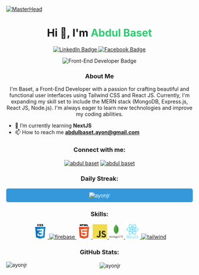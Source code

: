 [![MasterHead](https://i.ibb.co/YpQV9pS/Neon-Modern-Futuristic-Simple-Gaming-You-Tube-Banner-2.png)](https://AyonJR.io)
<h1 align="center">Hi 👋, I'm <a href="https://ayonjr.io" style="color: #2ecc71; text-decoration: none;">Abdul Baset</a></h1>

<p align="center">
  <a href="https://linkedin.com/in/abdul baset" target="_blank">
    <img src="https://img.shields.io/badge/LinkedIn-Abdul%20Baset-blue?style=for-the-badge&logo=linkedin" alt="LinkedIn Badge"/>
  </a>
  <a href="https://fb.com/abdul baset" target="_blank">
    <img src="https://img.shields.io/badge/Facebook-Abdul%20Baset-blue?style=for-the-badge&logo=facebook" alt="Facebook Badge"/>
  </a>
</p>

<p align="center">
  <img src="https://img.shields.io/badge/Front--End%20Developer-blue?style=for-the-badge&logo=appveyor" alt="Front-End Developer Badge"/>
</p>

<h3 align="center">About Me</h3>
<p align="center">I'm Baset, a Front-End Developer with a passion for crafting beautiful and functional user interfaces using Tailwind CSS and React JS. Currently, I'm expanding my skill set to include the MERN stack (MongoDB, Express.js, React JS, Node.js). I'm always eager to learn new technologies and improve my coding abilities.</p>

- 🌱 I’m currently learning **NextJS**
- 📫 How to reach me **abdulbaset.ayon@gmail.com**

<h3 align="center">Connect with me:</h3>
<p align="center">
<a href="https://linkedin.com/in/abdul baset" target="_blank"><img align="center" src="https://raw.githubusercontent.com/rahuldkjain/github-profile-readme-generator/master/src/images/icons/Social/linked-in-alt.svg" alt="abdul baset" height="30" width="40" /></a>
<a href="https://fb.com/abdul baset" target="_blank"><img align="center" src="https://raw.githubusercontent.com/rahuldkjain/github-profile-readme-generator/master/src/images/icons/Social/facebook.svg" alt="abdul baset" height="30" width="40" /></a>
</p>

<h3 align="center">Daily Streak:</h3>
<p align="center">
<div align="center" style="background-color: #3498db; padding: 10px; border-radius: 5px;">
  <img src="https://github-readme-streak-stats.herokuapp.com/?user=ayonjr" alt="ayonjr" style="color: white;" />
</div>


<h3 align="center">Skills:</h3>
<p align="center">
  <a href="https://www.w3schools.com/css/" target="_blank" rel="noreferrer">
    <img src="https://raw.githubusercontent.com/devicons/devicon/master/icons/css3/css3-original-wordmark.svg" alt="css3" width="40" height="40"/>
  </a>
  <a href="https://firebase.google.com/" target="_blank" rel="noreferrer">
    <img src="https://www.vectorlogo.zone/logos/firebase/firebase-icon.svg" alt="firebase" width="40" height="40"/>
  </a>
  <a href="https://www.w3.org/html/" target="_blank" rel="noreferrer">
    <img src="https://raw.githubusercontent.com/devicons/devicon/master/icons/html5/html5-original-wordmark.svg" alt="html5" width="40" height="40"/>
  </a>
  <a href="https://developer.mozilla.org/en-US/docs/Web/JavaScript" target="_blank" rel="noreferrer">
    <img src="https://raw.githubusercontent.com/devicons/devicon/master/icons/javascript/javascript-original.svg" alt="javascript" width="40" height="40"/>
  </a>
  <a href="https://www.mongodb.com/" target="_blank" rel="noreferrer">
    <img src="https://raw.githubusercontent.com/devicons/devicon/master/icons/mongodb/mongodb-original-wordmark.svg" alt="mongodb" width="40" height="40"/>
  </a>
  <a href="https://reactjs.org/" target="_blank" rel="noreferrer">
    <img src="https://raw.githubusercontent.com/devicons/devicon/master/icons/react/react-original-wordmark.svg" alt="react" width="40" height="40"/>
  </a>
  <a href="https://tailwindcss.com/" target="_blank" rel="noreferrer">
    <img src="https://www.vectorlogo.zone/logos/tailwindcss/tailwindcss-icon.svg" alt="tailwind" width="40" height="40"/>
  </a>
</p>

<h3 align="center">GitHub Stats:</h3>
<p align="center">
  <img align="left" src="https://github-readme-stats.vercel.app/api/top-langs?username=ayonjr&show_icons=true&locale=en&layout=compact&bg_color=ffffff&title_color=3498db&text_color=ff4757" alt="ayonjr" />
</p>

<p align="center">
  <img align="center" src="https://github-readme-stats.vercel.app/api?username=ayonjr&show_icons=true&locale=en" alt="ayonjr" />
</p>

